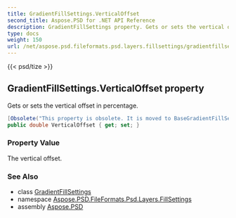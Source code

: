```yaml
---
title: GradientFillSettings.VerticalOffset
second_title: Aspose.PSD for .NET API Reference
description: GradientFillSettings property. Gets or sets the vertical offset in percentage
type: docs
weight: 150
url: /net/aspose.psd.fileformats.psd.layers.fillsettings/gradientfillsettings/verticaloffset/
---
```

{{< psd/tize >}}
## GradientFillSettings.VerticalOffset property

Gets or sets the vertical offset in percentage.

```csharp
[Obsolete("This property is obsolete. It is moved to BaseGradientFillSettings class. Property will be removed in 23.11 release.")]
public double VerticalOffset { get; set; }
```

### Property Value

The vertical offset.

### See Also

* class [GradientFillSettings](../)
* namespace [Aspose.PSD.FileFormats.Psd.Layers.FillSettings](../../../aspose.psd.fileformats.psd.layers.fillsettings/)
* assembly [Aspose.PSD](../../../)


